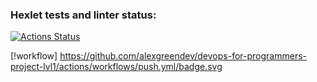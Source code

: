 ### Hexlet tests and linter status:
[![Actions Status](https://github.com/alexgreendev/devops-for-programmers-project-lvl1/workflows/hexlet-check/badge.svg)](https://github.com/alexgreendev/devops-for-programmers-project-lvl1/actions)

[!workflow]
https://github.com/alexgreendev/devops-for-programmers-project-lvl1/actions/workflows/push.yml/badge.svg
